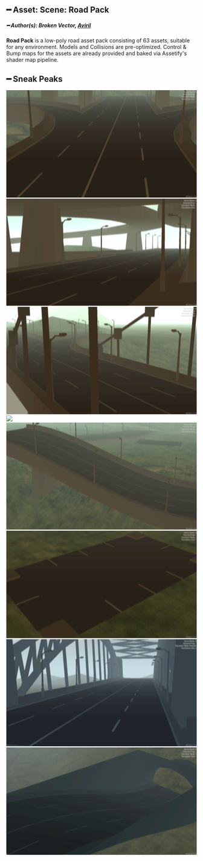 ## ━ Asset: Scene: Road Pack

##### ━ Author(s): Broken Vector, [Aviril](https://github.com/Aviril)

**Road Pack** is a low-poly road asset pack consisting of 63 assets, suitable for any environment. Models and Collisions are pre-optimized. Control & Bump maps for the assets are already provided and baked via Assetify's shader map pipeline.

## ━ Sneak Peaks

![](https://raw.githubusercontent.com/ov-sa/Assetify-Library/Example/road_pack/.github/1.png)
![](https://raw.githubusercontent.com/ov-sa/Assetify-Library/Example/road_pack/.github/2.png)
![](https://raw.githubusercontent.com/ov-sa/Assetify-Library/Example/road_pack/.github/3.png)
![](https://raw.githubusercontent.com/ov-sa/Assetify-Library/Example/road_pack/.github/4.png)
![](https://raw.githubusercontent.com/ov-sa/Assetify-Library/Example/road_pack/.github/5.png)
![](https://raw.githubusercontent.com/ov-sa/Assetify-Library/Example/road_pack/.github/6.png)
![](https://raw.githubusercontent.com/ov-sa/Assetify-Library/Example/road_pack/.github/7.png)
![](https://raw.githubusercontent.com/ov-sa/Assetify-Library/Example/road_pack/.github/8.png)

